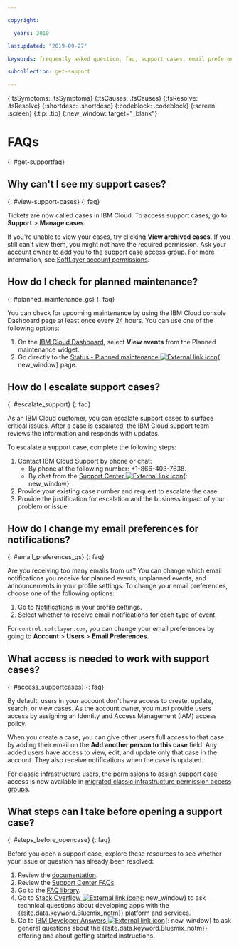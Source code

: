 ```yaml
---

copyright:

  years: 2019

lastupdated: "2019-09-27"

keywords: frequently asked question, faq, support cases, email preferences, access for cases, support faq 

subcollection: get-support 

---
```



{:tsSymptoms: .tsSymptoms}
{:tsCauses: .tsCauses}
{:tsResolve: .tsResolve}
{:shortdesc: .shortdesc}
{:codeblock: .codeblock}
{:screen: .screen}
{:tip: .tip}
{:new_window: target="_blank"}

# FAQs
{: #get-supportfaq}

## Why can't I see my support cases? 
{: #view-support-cases}
{: faq}

Tickets are now called cases in IBM Cloud. To access support cases, go to **Support** > **Manage cases**. 

If you're unable to view your cases, try clicking **View archived cases**. If you still can't view them, you might not have the required permission. Ask your account owner to add you to the support case access group. For more information, see [SoftLayer account permissions](https://test.cloud.ibm.com/docs/iam?topic=iam-migrated_permissions). 

## How do I check for planned maintenance?
{: #planned_maintenance_gs}
{: faq}

You can check for upcoming maintenance by using the IBM Cloud console Dashboard page at least once every 24 hours. You can use one of the following options: 

1. On the [IBM Cloud Dashboard](https://cloud.ibm.com/), select **View events** from the Planned maintenance widget. 
2. Go directly to the [Status - Planned maintenance ![External link icon](../icons/launch-glyph.svg "External link icon")](https://cloud.ibm.com/status?selected=maintenance){: new_window} page.

## How do I escalate support cases? 
{: #escalate_support}
{: faq}

As an IBM Cloud customer, you can escalate support cases to surface critical issues. After a case is escalated, the IBM Cloud support team reviews the information and responds with updates. 

To escalate a support case, complete the following steps: 
1. Contact IBM Cloud Support by phone or chat:
    * By phone at the following number: +1-866-403-7638.
    * By chat from the [Support Center ![External link icon](../icons/launch-glyph.svg "External link icon")](https://{DomainName}/unifiedsupport/supportcenter){: new_window}.
2. Provide your existing case number and request to escalate the case. 
3. Provide the justification for escalation and the business impact of your problem or issue. 

## How do I change my email preferences for notifications? 
{: #email_preferences_gs}
{: faq}

Are you receiving too many emails from us? You can change which email notifications you receive for planned events, unplanned events, and announcements in your profile settings. To change your email preferences, choose one of the following options: 

1. Go to [Notifications](https://cloud.ibm.com/user/notifications) in your profile settings.
1. Select whether to receive email notifications for each type of event.

For `control.softlayer.com`, you can change your email preferences by going to **Account** > **Users** > **Email Preferences**. 

## What access is needed to work with support cases? 
{: #access_supportcases}
{: faq}

By default, users in your account don't have access to create, update, search, or view cases. As the account owner, you must provide users access by assigning an Identity and Access Management (IAM) access policy. 

When you create a case, you can give other users full access to that case by adding their email on the **Add another person to this case** field. Any added users have access to view, edit, and update only that case in the account. They also receive notifications when the case is updated. 

For classic infrastructure users, the permissions to assign support case access is now available in [migrated classic infrastructure permission access groups](/docs/iam?topic=iam-infrapermission).

## What steps can I take before opening a support case? 
{: #steps_before_opencase}
{: faq}

Before you open a support case, explore these resources to see whether your issue or question has already been resolved: 

1. Review the [documentation](https://cloud.ibm.com/docs). 
2. Review the [Support Center FAQs](https://cloud.ibm.com/unifiedsupport/supportcenter). 
3. Go to the [FAQ library](https://cloud.ibm.com/docs/faqs). 
4. Go to [Stack Overflow ![External link icon](../icons/launch-glyph.svg "External link icon")](http://stackoverflow.com/questions/tagged/ibm-bluemix){: new_window} to ask technical questions about developing apps with the {{site.data.keyword.Bluemix_notm}} platform and services.
5. Go to [IBM Developer Answers ![External link icon](../icons/launch-glyph.svg "External link icon")](https://developer.ibm.com/answers/index.html){: new_window} to ask general questions about the {{site.data.keyword.Bluemix_notm}} offering and about getting started instructions.
